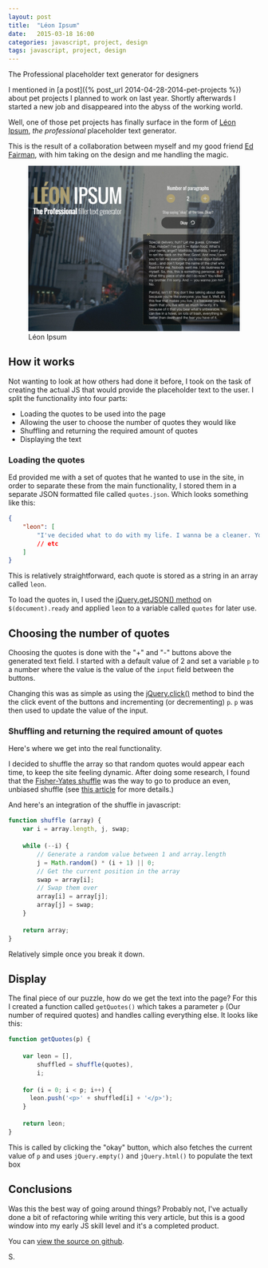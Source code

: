 ```yaml
---
layout: post
title:  "Léon Ipsum"
date:   2015-03-18 16:00
categories: javascript, project, design
tags: javascript, project, design
---
```

<p class="post__excerpt">The Professional placeholder text generator for designers</p>

<section>

I mentioned in [a post]({% post_url 2014-04-28-2014-pet-projects %}) about pet projects I planned to work on last year. Shortly afterwards I started a new job and disappeared into the abyss of the working world.

Well, one of those pet projects has finally surface in the form of [Léon Ipsum](http://www.leonipsum.com), *the professional* placeholder text generator.

This is the result of a collaboration between myself and my good friend [Ed Fairman](http://eabfairman.com/), with him taking on the design and me handling the magic.

<figure>
    <img src="/img/post-images/2015/march/2015-03-18-screenshot.png" alt="Screenshot of a website that generates text based on quotes from the movie Léon" />
    <figcaption>Léon Ipsum</figcaption>
</figure>

</section>

<section>

## How it works

Not wanting to look at how others had done it before, I took on the task of creating the actual JS that would provide the placeholder text to the user. I split the functionality into four parts:

- Loading the quotes to be used into the page
- Allowing the user to choose the number of quotes they would like
- Shuffling and returning the required amount of quotes
- Displaying the text

### Loading the quotes

Ed provided me with a set of quotes that he wanted to use in the site, in order to separate these from the main functionality, I stored them in a separate JSON formatted file called `quotes.json`. Which looks something like this:

```json
{
    "leon": [
        "I've decided what to do with my life. I wanna be a cleaner. You wanna be a cleaner? Here, take it. It's a goodbye gift. Go clean. But not with me. I work alone, understand? Alone. Bonnie and Clyde didn't work alone. Thelma and Louise didn't work alone. And they were the best.".
        // etc
    ]
}
```

This is relatively straightforward, each quote is stored as a string in an array called `leon`. 

To load the quotes in, I used the [jQuery.getJSON() method](http://api.jquery.com/jquery.getjson/) on `$(document).ready` and applied `leon` to a variable called `quotes` for later use.

## Choosing the number of quotes

Choosing the quotes is done with the "+" and "-" buttons above the generated text field. I started with a default value of 2 and set a variable `p` to a number where the value is the value of the `input` field between the buttons. 

Changing this was as simple as using the [jQuery.click()](http://api.jquery.com/click/) method to bind the the click event of the buttons and incrementing (or decrementing) `p`. `p` was then used to update the value of the input.

### Shuffling and returning the required amount of quotes

Here's where we get into the real functionality. 

I decided to shuffle the array so that random quotes would appear each time, to keep the site feeling dynamic. After doing some research, I found that the [Fisher-Yates shuffle](http://en.wikipedia.org/wiki/Fisher%E2%80%93Yates_shuffle) was the way to go to produce an even, unbiased shuffle (see [this article](http://spin.atomicobject.com/2014/08/11/fisher-yates-shuffle-randomization-algorithm/) for more details.)

And here's an integration of the shuffle in javascript:

```js
function shuffle (array) {
    var i = array.length, j, swap;

    while (--i) {
        // Generate a random value between 1 and array.length
        j = Math.random() * (i + 1) || 0;
        // Get the current position in the array
        swap = array[i];
        // Swap them over
        array[i] = array[j];
        array[j] = swap;
    }

    return array;
}
```

Relatively simple once you break it down.

## Display

The final piece of our puzzle, how do we get the text into the page? For this I created a function called `getQuotes()` which takes a parameter `p` (Our number of required quotes) and handles calling everything else. It looks like this:

```js
function getQuotes(p) {

    var leon = [],
        shuffled = shuffle(quotes),
        i;

    for (i = 0; i < p; i++) {
      leon.push('<p>' + shuffled[i] + '</p>');
    }

    return leon;
}
```

This is called by clicking the "okay" button, which also fetches the current value of `p` and uses `jQuery.empty()` and `jQuery.html()` to populate the text box

</section>

<section>

## Conclusions

Was this the best way of going around things? Probably not, I've actually done a bit of refactoring while writing this very article, but this is a good window into my early JS skill level and it's a completed product.

You can [view the source on github](https://github.com/ShaunYearStrong/leonipsum).

</section>

<p class="post__signature">S.</p>



